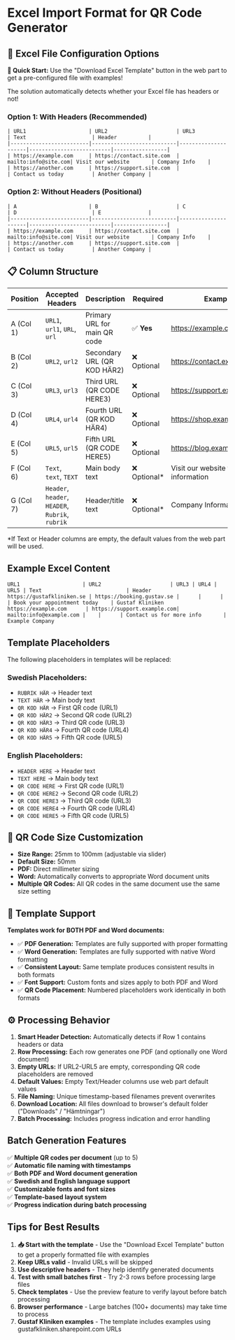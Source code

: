 # Excel Import Format for QR Code Generator

## 🔧 Excel File Configuration Options

**🚀 Quick Start:** Use the "Download Excel Template" button in the web part to get a pre-configured file with examples!

The solution automatically detects whether your Excel file has headers or not!

### **Option 1: With Headers (Recommended)**
```
| URL1                    | URL2                      | URL3                | Text                     | Header          |
|-------------------------|---------------------------|---------------------|--------------------------|-----------------|
| https://example.com     | https://contact.site.com  | mailto:info@site.com| Visit our website       | Company Info    |
| https://another.com     | https://support.site.com  |                     | Contact us today         | Another Company |
```

### **Option 2: Without Headers (Positional)**
```
| A                       | B                         | C                   | D                        | E               |
|-------------------------|---------------------------|---------------------|--------------------------|-----------------|
| https://example.com     | https://contact.site.com  | mailto:info@site.com| Visit our website       | Company Info    |
| https://another.com     | https://support.site.com  |                     | Contact us today         | Another Company |
```

## 📋 Column Structure

| Position | Accepted Headers | Description | Required | Example |
|----------|------------------|-------------|----------|---------|
| A (Col 1) | `URL1`, `url1`, `URL`, `url` | Primary URL for main QR code | ✅ **Yes** | https://example.com |
| B (Col 2) | `URL2`, `url2` | Secondary URL (QR KOD HÄR2) | ❌ Optional | https://contact.example.com |
| C (Col 3) | `URL3`, `url3` | Third URL (QR CODE HERE3) | ❌ Optional | https://support.example.com |
| D (Col 4) | `URL4`, `url4` | Fourth URL (QR KOD HÄR4) | ❌ Optional | https://shop.example.com |
| E (Col 5) | `URL5`, `url5` | Fifth URL (QR CODE HERE5) | ❌ Optional | https://blog.example.com |
| F (Col 6) | `Text`, `text`, `TEXT` | Main body text | ❌ Optional* | Visit our website for more information |
| G (Col 7) | `Header`, `header`, `HEADER`, `Rubrik`, `rubrik` | Header/title text | ❌ Optional* | Company Information |

*If Text or Header columns are empty, the default values from the web part will be used.

## Example Excel Content

```
URL1                    | URL2                      | URL3 | URL4 | URL5 | Text                           | Header
https://gustafkliniken.se | https://booking.gustav.se |      |      |      | Book your appointment today    | Gustaf Kliniken
https://example.com      | https://support.example.com| mailto:info@example.com |    |      | Contact us for more info       | Example Company
```

## Template Placeholders

The following placeholders in templates will be replaced:

### Swedish Placeholders:
- `RUBRIK HÄR` → Header text
- `TEXT HÄR` → Main body text  
- `QR KOD HÄR` → First QR code (URL1)
- `QR KOD HÄR2` → Second QR code (URL2)
- `QR KOD HÄR3` → Third QR code (URL3)
- `QR KOD HÄR4` → Fourth QR code (URL4)
- `QR KOD HÄR5` → Fifth QR code (URL5)

### English Placeholders:
- `HEADER HERE` → Header text
- `TEXT HERE` → Main body text
- `QR CODE HERE` → First QR code (URL1)
- `QR CODE HERE2` → Second QR code (URL2)
- `QR CODE HERE3` → Third QR code (URL3)
- `QR CODE HERE4` → Fourth QR code (URL4)
- `QR CODE HERE5` → Fifth QR code (URL5)

## 🎯 QR Code Size Customization

- **Size Range:** 25mm to 100mm (adjustable via slider)
- **Default Size:** 50mm 
- **PDF:** Direct millimeter sizing
- **Word:** Automatically converts to appropriate Word document units
- **Multiple QR Codes:** All QR codes in the same document use the same size setting

## 📄 Template Support

**Templates work for BOTH PDF and Word documents:**
- ✅ **PDF Generation:** Templates are fully supported with proper formatting
- ✅ **Word Generation:** Templates are fully supported with native Word formatting
- ✅ **Consistent Layout:** Same template produces consistent results in both formats
- ✅ **Font Support:** Custom fonts and sizes apply to both PDF and Word
- ✅ **QR Code Placement:** Numbered placeholders work identically in both formats

## ⚙️ Processing Behavior

1. **Smart Header Detection:** Automatically detects if Row 1 contains headers or data
2. **Row Processing:** Each row generates one PDF (and optionally one Word document)
3. **Empty URLs:** If URL2-URL5 are empty, corresponding QR code placeholders are removed
4. **Default Values:** Empty Text/Header columns use web part default values
5. **File Naming:** Unique timestamp-based filenames prevent overwrites
6. **Download Location:** All files download to browser's default folder ("Downloads" / "Hämtningar")
7. **Batch Processing:** Includes progress indication and error handling

## Batch Generation Features

✅ **Multiple QR codes per document** (up to 5)  
✅ **Automatic file naming with timestamps**  
✅ **Both PDF and Word document generation**  
✅ **Swedish and English language support**  
✅ **Customizable fonts and font sizes**  
✅ **Template-based layout system**  
✅ **Progress indication during batch processing**  

## Tips for Best Results

1. **📥 Start with the template** - Use the "Download Excel Template" button to get a properly formatted file with examples
2. **Keep URLs valid** - Invalid URLs will be skipped
3. **Use descriptive headers** - They help identify generated documents  
4. **Test with small batches first** - Try 2-3 rows before processing large files
5. **Check templates** - Use the preview feature to verify layout before batch processing
6. **Browser performance** - Large batches (100+ documents) may take time to process
7. **Gustaf Kliniken examples** - The template includes examples using gustafkliniken.sharepoint.com URLs